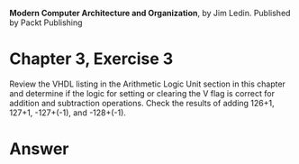 __Modern Computer Architecture and Organization__, by Jim Ledin. Published by Packt Publishing
# Chapter 3, Exercise 3

Review the VHDL listing in the Arithmetic Logic Unit section in this chapter and determine if the logic for setting or clearing the V flag is correct for addition and subtraction operations. Check the results of adding 126+1, 127+1, -127+(-1), and -128+(-1).

# Answer
